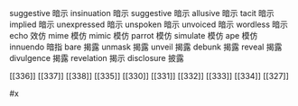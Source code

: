 




suggestive 暗示
insinuation 暗示
suggestive 暗示
allusive 暗示
tacit 暗示
implied 暗示
unexpressed 暗示
unspoken 暗示
unvoiced 暗示
wordless 暗示
echo 效仿
mime 模仿
mimic 模仿
parrot 模仿
simulate 模仿
ape 模仿
innuendo 暗指
bare 揭露
unmask 揭露
unveil 揭露
debunk 揭露
reveal 揭露
divulgence 揭露
revelation 揭示
disclosure 披露

[[336]]
[[337]]
[[338]]
[[335]]
[[330]]
[[331]]
[[332]]
[[333]]
[[334]]
[[327]]

#x 